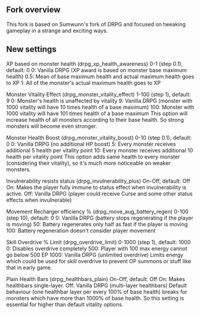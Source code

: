 ## Fork overview

This fork is based on Sumwunn's fork of DRPG and focused on tweaking gameplay in a strange and exciting ways.

## New settings

XP based on monster health (drpg_xp_health_awareness)
0-1 (step 0.1), default: 0
0: Vanilla DRPG (XP award is based on monster base maximum health)
0.5: Mean of base maximum health and actual maximum health goes to XP
1: All of the monster's actual maximum health goes to XP

Monster Vitality Effect (drpg_monster_vitality_effect)
1-100 (step 1), default: 9
0: Monster's health is unaffected by vitality
9: Vanilla DRPG (monster with 1000 vitality will have 10 times health of a base maximum)
100: Monster with 1000 vitality will have 101 times health of a base maximum
This option will increase health of all monsters according to their base health. So strong monsters will become even stronger.

Monster Health Boost (drpg_monster_vitality_boost)
0-10 (step 0.1), default: 0
0: Vanilla DRPG (no additional HP boost)
5: Every monster receives additional 5 health per vitality point
10: Every monster receives additional 10 health per vitality point
This option adds same health to every monster (considering their vitality), so it's much more noticeable on weaker monsters.

Invulnerability resists status (drpg_invulnerability_plus)
On-Off, default: Off
On: Makes the player fully immune to status effect when invulnerability is active. 
Off: Vanilla DRPG (player could receive Curse and some other status effects when invulnerable)

Movement Recharger efficiency % (drpg_move_aug_battery_regen)
0-100 (step 10), default: 0
0: Vanilla DRPG (battery stops regenerating if the player is moving)
50: Battery regenerates only half as fast if the player is moving
100: Battery regeneration doesn't consider player movement

Skill Overdrive % Limit (drpg_overdrive_limit)
0-1000 (step 1), default: 1000
0: Disables overdrive completely
500: Player with 100 max energy cannot go below 500 EP 
1000: Vanilla DRPG (unlimited overdrive)
Limits energy which could be used for skill overdrive to prevent OP summons or stuff like that in early game.  

Plain Health Bars (drpg_healthbars_plain)
On-Off, default: Off
On: Makes healthbars single-layer.
Off: Vanilla DRPG (multi-layer healthbars)
Default behaviour (one healthbar layer per every 100% of base health) breaks for monsters which have more than 1000% of base health. So this setting is essential for higher than default vitality options.